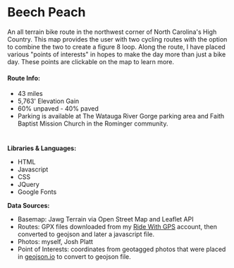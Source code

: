 # Beech Peach
An all terrain bike route in the northwest corner of North Carolina's High Country.  This map provides the user with two cycling routes with the option to combine the two to create a figure 8 loop.  Along the route, I have placed various "points of interests" in hopes to make the day more than just a bike day.  These points are clickable on the map to learn more.

#### Route Info:
* 43 miles
* 5,763' Elevation Gain
* 60% unpaved - 40% paved
* Parking is available at The Watauga River Gorge parking area and Faith Baptist Mission Church in the Rominger community.
# 

**Libraries & Languages:**
  * HTML
  * Javascript
  * CSS
  * JQuery
  * Google Fonts

**Data Sources:**
  * Basemap: Jawg Terrain via Open Street Map and Leaflet API
  * Routes: GPX files downloaded from my <a href="https://ridewithgps.com/users/4567910"> Ride With GPS</a> account, then converted to geojson and later a javascript file.
  * Photos: myself, Josh Platt
  * Point of Interests: coordinates from geotagged photos that were placed in <a href="https://geojson.io">geojson.io</a> to convert to geojson file.
